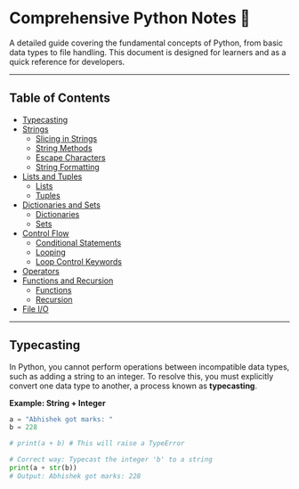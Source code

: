 # Comprehensive Python Notes 🐍

A detailed guide covering the fundamental concepts of Python, from basic data types to file handling. This document is designed for learners and as a quick reference for developers.

---

## Table of Contents

* [Typecasting](#typecasting)
* [Strings](#strings-📜)
    * [Slicing in Strings](#slicing-in-strings)
    * [String Methods](#string-methods)
    * [Escape Characters](#escape-characters)
    * [String Formatting](#string-formatting-techniques)
* [Lists and Tuples](#lists-and-tuples)
    * [Lists](#lists-️)
    * [Tuples](#tuples-️)
* [Dictionaries and Sets](#dictionaries-and-sets)
    * [Dictionaries](#dictionaries-)
    * [Sets](#sets-️)
* [Control Flow](#control-flow)
    * [Conditional Statements](#conditional-statements)
    * [Looping](#looping-)
    * [Loop Control Keywords](#loop-control-keywords-break-continue--pass)
* [Operators](#operators-in-python)
* [Functions and Recursion](#functions-and-recursion)
    * [Functions](#functions-)
    * [Recursion](#recursion-)
* [File I/O](#file-io-)

---

## Typecasting

In Python, you cannot perform operations between incompatible data types, such as adding a string to an integer. To resolve this, you must explicitly convert one data type to another, a process known as **typecasting**.

**Example: String + Integer**

```python
a = "Abhishek got marks: "
b = 228

# print(a + b) # This will raise a TypeError

# Correct way: Typecast the integer 'b' to a string
print(a + str(b))
# Output: Abhishek got marks: 228
